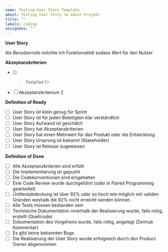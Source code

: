 ```yaml
---
name: Testing User Story Template
about: Testing User Story im AdLer Projekt
title: ""
labels: coding
assignees: ""
---
```


**User Story**

Als _Benutzerrolle_ möchte ich _Funktionalität_ sodass _Wert_ für den Nutzer

**Akzeptanzkriterien**

- [ ] > Testpfad 1>
- [ ] Akzeptanzkriterium 2

**Definition of Ready**

- [ ] User Story ist klein genug für Sprint
- [ ] User Story ist für jeden Beteiligten klar verständlich
- [ ] User Story Aufwand ist geschätzt
- [ ] User Story hat Akzeptanzkriterien
- [ ] User Story hat einen Mehrwert für das Produkt oder die Entwicklung
- [ ] User Story Ursprung ist bekannt (Stakeholder)
- [ ] User Story ist Release zugewiesen

**Definition of Done**

- [ ] Alle Akzeptanzkriterien sind erfüllt
- [ ] Die Implementierung ist gepusht
- [ ] Die Codekonventionen sind eingehalten
- [ ] Eine Code Review wurde durchgeführt (oder in Paired Programming gearbeitet)
- [ ] Unittestabdeckung ist über 92% oder so hoch wie möglich mit validen Gründen weshalb die 92% nicht erreicht werden können
- [ ] Alle Tests müssen bestanden sein
- [ ] Technische Dokumentation innerhalb der Realisierung wurde, falls nötig, erstellt (Quellcode)
- [ ] Dokumentation des Vorgehens wurde, falls nötig, angelegt (Zenhub Kommentar)
- [ ] Es gibt keine bekannten Bugs
- [ ] Die Realisierung der User Story wurde erfolgreich durch den Product Owner abgenommen
